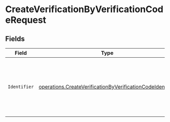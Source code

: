 # CreateVerificationByVerificationCodeRequest


## Fields

| Field                                                                                                                                  | Type                                                                                                                                   | Required                                                                                                                               | Description                                                                                                                            |
| -------------------------------------------------------------------------------------------------------------------------------------- | -------------------------------------------------------------------------------------------------------------------------------------- | -------------------------------------------------------------------------------------------------------------------------------------- | -------------------------------------------------------------------------------------------------------------------------------------- |
| `Identifier`                                                                                                                           | [operations.CreateVerificationByVerificationCodeIdentifier](../../models/operations/createverificationbyverificationcodeidentifier.md) | :heavy_check_mark:                                                                                                                     | The identifier (email address or phone number) to send the verification code to.                                                       |